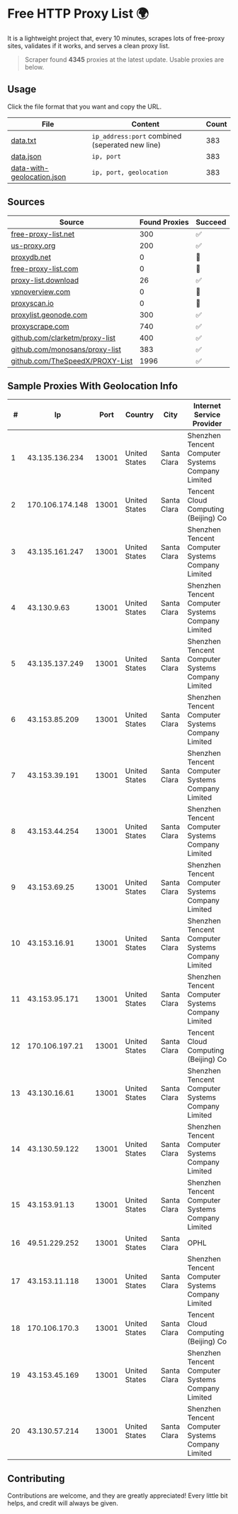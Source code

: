 
# Free HTTP Proxy List 🌍

It is a lightweight project that, every 10 minutes, scrapes lots of free-proxy sites, validates if it works, and serves a clean proxy list.


> Scraper found **4345** proxies at the latest update. Usable proxies are below.

## Usage

Click the file format that you want and copy the URL.


|File|Content|Count|
|----|-------|-----|
|[data.txt](https://raw.githubusercontent.com/themiralay/Proxy-List-World/master/data.txt)|`ip_address:port` combined (seperated new line)|383|
|[data.json](https://raw.githubusercontent.com/themiralay/Proxy-List-World/master/data.json)|`ip, port`|383|
|[data-with-geolocation.json](https://raw.githubusercontent.com/themiralay/Proxy-List-World/master/data-with-geolocation.json)|`ip, port, geolocation`|383|

## Sources

|Source|Found Proxies|Succeed|
|------|-------------|-------|
|[free-proxy-list.net](https://free-proxy-list.net)|300|✅|
|[us-proxy.org](https://www.us-proxy.org)|200|✅|
|[proxydb.net](http://proxydb.net)|0|🚫|
|[free-proxy-list.com](https://free-proxy-list.com/?page=&port=&type%5B%5D=http&type%5B%5D=https&up_time=0&search=Search)|0|🚫|
|[proxy-list.download](https://www.proxy-list.download/HTTP)|26|✅|
|[vpnoverview.com](https://vpnoverview.com/privacy/anonymous-browsing/free-proxy-servers)|0|🚫|
|[proxyscan.io](https://www.proxyscan.io)|0|🚫|
|[proxylist.geonode.com](https://proxylist.geonode.com/api/proxy-list?limit=300&page=1&sort_by=lastChecked&sort_type=desc&protocols=http,https)|300|✅|
|[proxyscrape.com](https://api.proxyscrape.com/v2/?request=displayproxies&protocol=http&timeout=10000&country=all&ssl=all&anonymity=all)|740|✅|
|[github.com/clarketm/proxy-list](https://raw.githubusercontent.com/clarketm/proxy-list/master/proxy-list-raw.txt)|400|✅|
|[github.com/monosans/proxy-list](https://raw.githubusercontent.com/monosans/proxy-list/main/proxies/http.txt)|383|✅|
|[github.com/TheSpeedX/PROXY-List](https://raw.githubusercontent.com/TheSpeedX/PROXY-List/master/http.txt)|1996|✅|


## Sample Proxies With Geolocation Info

|#|Ip|Port|Country|City|Internet Service Provider|
|-|--|----|-------|----|-------------------------|
|1|43.135.136.234|13001|United States|Santa Clara|Shenzhen Tencent Computer Systems Company Limited|
|2|170.106.174.148|13001|United States|Santa Clara|Tencent Cloud Computing (Beijing) Co|
|3|43.135.161.247|13001|United States|Santa Clara|Shenzhen Tencent Computer Systems Company Limited|
|4|43.130.9.63|13001|United States|Santa Clara|Shenzhen Tencent Computer Systems Company Limited|
|5|43.135.137.249|13001|United States|Santa Clara|Shenzhen Tencent Computer Systems Company Limited|
|6|43.153.85.209|13001|United States|Santa Clara|Shenzhen Tencent Computer Systems Company Limited|
|7|43.153.39.191|13001|United States|Santa Clara|Shenzhen Tencent Computer Systems Company Limited|
|8|43.153.44.254|13001|United States|Santa Clara|Shenzhen Tencent Computer Systems Company Limited|
|9|43.153.69.25|13001|United States|Santa Clara|Shenzhen Tencent Computer Systems Company Limited|
|10|43.153.16.91|13001|United States|Santa Clara|Shenzhen Tencent Computer Systems Company Limited|
|11|43.153.95.171|13001|United States|Santa Clara|Shenzhen Tencent Computer Systems Company Limited|
|12|170.106.197.21|13001|United States|Santa Clara|Tencent Cloud Computing (Beijing) Co|
|13|43.130.16.61|13001|United States|Santa Clara|Shenzhen Tencent Computer Systems Company Limited|
|14|43.130.59.122|13001|United States|Santa Clara|Shenzhen Tencent Computer Systems Company Limited|
|15|43.153.91.13|13001|United States|Santa Clara|Shenzhen Tencent Computer Systems Company Limited|
|16|49.51.229.252|13001|United States|Santa Clara|OPHL|
|17|43.153.11.118|13001|United States|Santa Clara|Shenzhen Tencent Computer Systems Company Limited|
|18|170.106.170.3|13001|United States|Santa Clara|Tencent Cloud Computing (Beijing) Co|
|19|43.153.45.169|13001|United States|Santa Clara|Shenzhen Tencent Computer Systems Company Limited|
|20|43.130.57.214|13001|United States|Santa Clara|Shenzhen Tencent Computer Systems Company Limited|



## Contributing

Contributions are welcome, and they are greatly appreciated! Every
little bit helps, and credit will always be given.

